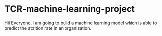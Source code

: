 # TCR-machine-learning-project
Hii Everyone,
I am going to build a machine learning model which is able to predict the attrition rate in an organization.
